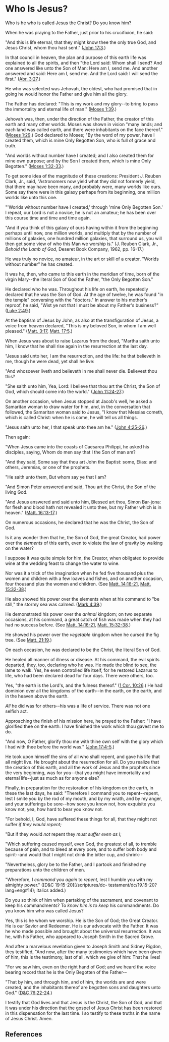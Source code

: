 # Who Is Jesus?

Who is he who is called Jesus the Christ? Do you know him?

When he was praying to the Father, just prior to his crucifixion, he said:

"And this is life eternal, that they might know thee the only true God, and
Jesus Christ, whom thou hast sent." ([John
17:3](/scriptures/nt/john/17.3?lang=eng#2).)

In that council in heaven, the plan and purpose of this earth life was
explained to all the spirits, and then "the Lord said: Whom shall I send? And
one answered like unto the Son of Man: Here am I, send me. And another
answered and said: Here am I, send me. And the Lord said: I will send the
first." ([Abr. 3:27](/scriptures/pgp/abr/3.27?lang=eng#26).)

He who was selected was Jehovah, the oldest, who had promised that in going he
would honor the Father and give him all the glory.

The Father has declared: "This is my work and my glory--to bring to pass the
immortality and eternal life of man." ([Moses
1:39](/scriptures/pgp/moses/1.39?lang=eng#38).)

Jehovah was, then, under the direction of the Father, the creator of this
earth and many other worlds. Moses was shown in vision "many lands; and each
land was called earth, and there were inhabitants on the face thereof."
([Moses 1:29](/scriptures/pgp/moses/1.29?lang=eng#28).) God declared to Moses;
"By the word of my power, have I created them, which is mine Only Begotten
Son, who is full of grace and truth.

"And worlds without number have I created; and I also created them for mine
own purpose; and by the Son I created them, which is mine Only Begotten."
([Moses 1:32-33](/scriptures/pgp/moses/1.32-33?lang=eng#31).)

To get some idea of the magnitude of these creations: President J. Reuben
Clark, Jr., said, "Astronomers now yield what they did not formerly yield,
that there may have been many, and probably were, many worlds like ours. Some
say there were in this galaxy perhaps from its beginning, one million worlds
like unto this one.

"'Worlds without number have I created,' through 'mine Only Begotten Son.' I
repeat, our Lord is not a novice, he is not an amateur; he has been over this
course time and time and time again.

"And if you think of this galaxy of ours having within it from the beginning
perhaps until now, one million worlds, and multiply that by the number of
millions of galaxies, one hundred million galaxies, that surround us, you will
then get some view of who this Man we worship is." (J. Reuben Clark, Jr.,
_Behold the Lamb of God,_ Deseret Book Company, 1962, pp. 16-17.)

He was truly no novice, no amateur, in the art or skill of a creator. "Worlds
without number" he has created.

It was he, then, who came to this earth in the meridian of time, born of the
virgin Mary--the literal Son of God the Father, "the Only Begotten Son."

He declared who he was. Throughout his life on earth, he repeatedly declared
that he was the Son of God. At the age of twelve, he was found "in the temple"
conversing with the "doctors." In answer to his mother's reproof, he said,
"Wist ye not that I must be about my Father's business?" ([Luke
2:49](/scriptures/nt/luke/2.49?lang=eng#48).)

At the baptism of Jesus by John, as also at the transfiguration of Jesus, a
voice from heaven declared, "This is my beloved Son, in whom I am well
pleased." ([Matt. 3:17](/scriptures/nt/matt/3.17?lang=eng#16), [Matt.
17:5](/scriptures/nt/matt/17.5?lang=eng#4).)

When Jesus was about to raise Lazarus from the dead, "Martha saith unto him, I
know that he shall rise again in the resurrection at the last day.

"Jesus said unto her, I am the resurrection, and the life: he that believeth
in me, though he were dead, yet shall he live:

"And whosoever liveth and believeth in me shall never die. Believest thou
this?

"She saith unto him, Yea, Lord: I believe that thou art the Christ, the Son of
God, which should come into the world." ([John
11:24-27](/scriptures/nt/john/11.24-27?lang=eng#23).)

On another occasion, when Jesus stopped at Jacob's well, he asked a Samaritan
woman to draw water for him, and, in the conversation that followed, the
Samaritan woman said to Jesus, "I know that Messias cometh, which is called
Christ: when he is come, he will tell us all things.

"Jesus saith unto her, I that speak unto thee am he." ([John
4:25-26](/scriptures/nt/john/4.25-26?lang=eng#24).)

Then again:

"When Jesus came into the coasts of Caesarea Philippi, he asked his disciples,
saying, Whom do men say that I the Son of man am?

"And they said, Some say that thou art John the Baptist: some, Elias: and
others, Jeremias, or one of the prophets.

"He saith unto them, But whom say ye that I am?

"And Simon Peter answered and said, Thou art the Christ, the Son of the living
God.

"And Jesus answered and said unto him, Blessed art thou, Simon Bar-jona: for
flesh and blood hath not revealed it unto thee, but my Father which is in
heaven." ([Matt. 16:13-17](/scriptures/nt/matt/16.13-17?lang=eng#12).)

On numerous occasions, he declared that he was the Christ, the Son of God.

Is it any wonder then that he, the Son of God, the great Creator, had power
over the _elements_ of this earth, even to violate the law of gravity by
walking on the water?

I suppose it was quite simple for him, the Creator, when obligated to provide
wine at the wedding feast to change the water to wine.

Nor was it a trick of the imagination when he fed five thousand plus the women
and children with a few loaves and fishes, and on another occasion, four
thousand plus the women and children. (See [Matt.
14:16-21](/scriptures/nt/matt/14.16-21?lang=eng#15), [Matt.
15:32-38](/scriptures/nt/matt/15.32-38?lang=eng#31).)

He also showed his power over the elements when at his command to "be still,"
the stormy sea was calmed. ([Mark
4:39](/scriptures/nt/mark/4.39?lang=eng#38).)

He demonstrated his power over the _animal_ kingdom; on two separate
occasions, at his command, a great catch of fish was made when they had had no
success before. (See [Matt.
14:16-21](/scriptures/nt/matt/14.16-21?lang=eng#15), [Matt.
15:32-38](/scriptures/nt/matt/15.32-38?lang=eng#31).)

He showed his power over the _vegetable_ kingdom when he cursed the fig tree.
(See [Matt. 21:19](/scriptures/nt/matt/21.19?lang=eng#18).)

On each occasion, he was declared to be the Christ, the literal Son of God.

He healed all manner of illness or disease. At his command, the evil spirits
departed, they, too, declaring who he was. He made the blind to see, the lame
to walk. Yes, he even controlled life itself, for he restored Lazarus to life,
who had been declared dead for four days. There were others, too.

Yes, "the earth is the Lord's, and the fulness thereof." ([1 Cor.
10:26](/scriptures/nt/1-cor/10.26?lang=eng#25).) He had dominion over all the
kingdoms of the earth--in the earth, on the earth, and in the heaven above the
earth.

_All_ he did was for others--his was a life of service. There was not one
selfish act.

Approaching the finish of his mission here, he prayed to the Father: "I have
glorified thee on the earth: I have finished the work which thou gavest me to
do.

"And now, O Father, glorify thou me with thine own self with the glory which I
had with thee before the world was." ([John
17:4-5](/scriptures/nt/john/17.4-5?lang=eng#3).)

He took upon himself the sins of all who shall repent, and gave his life that
all might live. He brought about the resurrection for all. Do you realize that
the creation of this earth, and all the work of Jesus and the prophets since
the very beginning, was for _you_--that you might have immortality and eternal
life--just as much as for anyone else?

Finally, in preparation for the restoration of his kingdom on the earth, in
these the last days, he said: "Therefore I command you to repent--repent, lest
I smite you by the rod of my mouth, and by my wrath, and by my anger, and your
sufferings be sore--how sore you know not, how exquisite you know not, yea,
how hard to bear you know not.

"For behold, I, God, have suffered these things for all, that they might not
suffer _if they would repent;_

"But if they would _not_ repent they _must suffer even as I;_

"Which suffering caused myself, even God, the greatest of all, to tremble
because of pain, and to bleed at every pore, and to suffer both body and
spirit--and would that I might not drink the bitter cup, and shrink--

"Nevertheless, glory be to the Father, and I partook and finished my
preparations unto the children of men.

"Wherefore, I _command_ you _again_ to _repent,_ lest I humble you with my
almighty power." ([D&amp;C 19:15-20](/scriptures/dc-
testament/dc/19.15-20?lang=eng#14); italics added.)

Do you so think of him when partaking of the sacrament, and covenant to keep
his commandments? To _know him is to keep_ his commandments. Do you know him
who was called Jesus?

Yes, this is he whom we worship. He is the Son of God; the Great Creator. He
is our Savior and Redeemer. He is our advocate with the Father. It was he who
made possible and brought about the universal resurrection. It was he, with
his Father, who appeared to Joseph Smith in the Sacred Grove.

And after a marvelous revelation given to Joseph Smith and Sidney Rigdon, they
testified, "And now, after the many testimonies which have been given of him,
this is the testimony, last of all, which we give of him: That he lives!

"For we saw him, even on the right hand of God; and we heard the voice bearing
record that he is the Only Begotten of the Father--

"That by him, and through him, and of him, the worlds are and were created,
and the inhabitants thereof are begotten sons and daughters unto God."
([D&amp;C 76:22-24](/scriptures/dc-testament/dc/76.22-24?lang=eng#21).)

I testify that God lives and that Jesus is the Christ, the Son of God, and
that it was under his direction that the gospel of Jesus Christ has been
restored in this dispensation for the last time. I so testify to these truths
in the name of Jesus Christ. Amen.

## References

